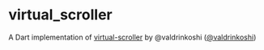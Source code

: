 # virtual_scroller

A Dart implementation of [virtual-scroller]() by @valdrinkoshi
([@valdrinkoshi](https://github.com/valdrinkoshi))

[virtual-scroller]: https://github.com/valdrinkoshi/virtual-scroller

